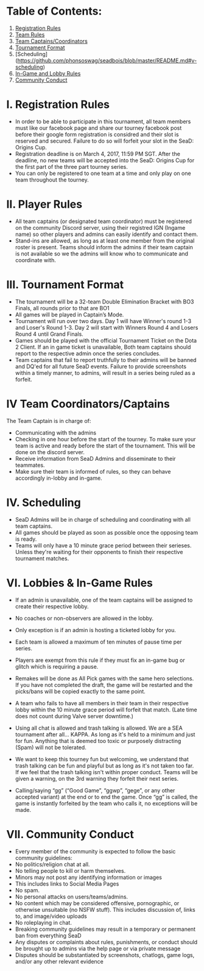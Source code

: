 # Table of Contents:
1. [Registration Rules](https://github.com/phonsoswag/seadbois/blob/master/README.md#i-registration-rules)
2. [Team Rules](https://github.com/phonsoswag/seadbois/blob/master/README.md#ii-team-rules)
3. [Team Captains/Coordinators](https://github.com/phonsoswag/seadbois/blob/master/README.md#iii-team-captains/coordinators)
4. [Tournament Format](https://github.com/phonsoswag/seadbois/blob/master/README.md#iv-tournament-format)
5. [Scheduling] (https://github.com/phonsoswag/seadbois/blob/master/README.md#v-scheduling)
6. [In-Game and Lobby Rules](https://github.com/phonsoswag/seadbois/blob/master/README.md#vi-in--game-and-lobby-rules)
7. [Community Conduct](https://github.com/phonsoswag/seadbois/blob/master/README.md#vii-community-condcut)

# I. Registration Rules
* In order to be able to participate in this tournament, all team members must like our facebook page and share our tourney facebook post before their google form registration is considred and their slot is reserved and secured. Failure to do so will forfeit your slot in the SeaD: Origins Cup.
* Registration deadline is on March 4, 2017, 11:59 PM SGT. After the deadline, no new teams will be accepted into the SeaD: Origins Cup for the first part of the three part tourney series.
* You can only be registered to one team at a time and only play on one team throughout the tourney. 

# II. Player Rules
* All team captains (or designated team coordinator)  must be registered on the community Discord server, using their registred IGN (Ingame name) so other players and admins can easily identify and contact them.
* Stand-ins are allowed, as long as at least one member from the original roster is present. Teams should inform the admins if their team captain is not available so we the admins will know who to communicate and coordinate with. 

# III. Tournament Format
* The tournament will be a 32-team Double Elimination Bracket with BO3 Finals, all rounds prior to that are BO1
* All games will be played in Captain’s Mode.
* Tournament will run over two days. Day 1 will have Winner's round 1-3 and Loser's Round 1-3. Day 2 will start with Winners Round 4 and Losers Round 4 until Grand Finals. 
* Games should be played with the official Tournament Ticket on the Dota 2 Client. If an in game ticket is unavailable, Both team captains should report to the respective admin once the series concludes. 
* Team captains that fail to report truthfully to their admins will be banned and DQ'ed for all future SeaD events. Failure to provide screenshots within a timely manner, to admins, will result in a series being ruled as a forfeit.

# IV Team Coordinators/Captains
The Team Captain is in charge of:  
* Communicating with the admins 
* Checking in one hour before the start of the tourney. To make sure your team is active and ready before the start of the tournament. This will be done on the discord server.
* Receive information from SeaD Admins and disseminate to their teammates.
* Make sure their team is informed of rules, so they can behave accordingly in-lobby and in-game.

# IV. Scheduling

* SeaD Admins will be in charge of scheduling and coordinating with all team captains. 
* All games should be played as soon as possible once the opposing team is ready. 
* Teams will only have a 10 minute grace period between their serieses. Unless they're waiting for their opponents to finish their respective tournament matches. 

# VI. Lobbies & In-Game Rules
* If an admin is unavailable, one of the team captains will be assigned to create their respective lobby.
* No coaches or non-observers are allowed in the lobby.
* Only exception is if an admin is hosting a ticketed lobby for you.
* Each team is allowed a maximum of ten minutes of pause time per series.
* Players are exempt from this rule if they must fix an in-game bug or glitch which is requiring a pause.
* Remakes will be done as All Pick games with the same hero selections. If you have not completed the draft, the game will be restarted and the picks/bans will be copied exactly to the same point.
* A team who fails to have all members in their team in their respective lobby within the 10 minute grace period will forfeit that match. (Late time does not count during Valve server downtime.)

* Using all chat is allowed and trash talking is allowed. We are a SEA tournament after all... KAPPA. As long as it's held to a minimum and just for fun. Anything that is deemed too toxic or purposely distracting (Spam) will not be tolerated. 
* We want to keep this tourney fun but welcoming, we understand that trash talking can be fun and playful but as long as it's not taken too far. If we feel that the trash talking isn't within proper conduct. Teams will be given a warning, on the 3rd warning they forfeit their next series. 
* Calling/saying “gg” (“Good Game”, “ggwp”, “gege”, or any other accepted variant) at the end or to end the game. Once “gg” is called, the game is instantly forfeited by the team who calls it, no exceptions will be made.

# VII. Community Conduct

* Every member of the community is expected to follow the basic community guidelines:
* No politics/religion chat at all.
* No telling people to kill or harm themselves.
* Minors may not post any identifying information or images
* This includes links to Social Media Pages
* No spam.
* No personal attacks on users/teams/admins.
* No content which may be considered offensive, pornographic, or otherwise unsuitable (no NSFW stuff). This includes discussion of, links to, and image/video uploads
* No roleplaying in chat.
* Breaking community guidelines may result in a temporary or permanent ban from everything SeaD
* Any disputes or complaints about rules, punishments, or conduct should be brought up to admins via the help page or via private message
* Disputes should be substantiated by screenshots, chatlogs, game logs, and/or any other relevant evidence


